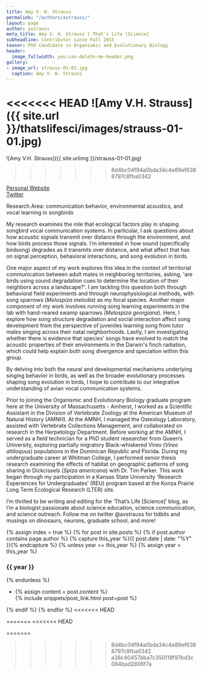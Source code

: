```yaml
---
title: Amy V. H. Strauss
permalink: "/authors/astrauss/"
layout: page
author: astrauss
meta_title: Amy V. H. Strauss | That's Life [Science]
subheadline: Contributor since Fall 2015
teaser: PhD Candidate in Organismic and Evolutionary Biology
header:
  image_fullwidth: you-can-delete-me-header.png
gallery:
- image_url: strauss-01-01.jpg
  caption: Amy V. H. Strauss
---
```


<<<<<<< HEAD
![Amy V.H. Strauss]({{ site.url }}/thatslifesci/images/strauss-01-01.jpg)
=======
![Amy V.H. Strauss]({{ site.urlimg }}/strauss-01-01.jpg)
>>>>>>> 8d4bc04f94a0bda34c4e89ef6388797c8fba0342

[Personal Website](http://gpls.cns.umass.edu/oeb/directory/amy-v.-h.-strauss)<br>
[Twitter](https://twitter.com/avstrauss)

Research Area: communication behavior, environmental acoustics, and vocal learning in songbirds

My research examines the role that ecological factors play in shaping songbird vocal communication systems. In particular, I ask questions about how acoustic signals transmit over distance through the environment, and how birds process those signals. I’m interested in how sound (specifically birdsong) degrades as it transmits over distance, and what affect that has on signal perception, behavioral interactions, and song evolution in birds. 

One major aspect of my work explores this idea in the context of territorial communication between adult males in neighboring territories, asking, 'are birds using sound degradation cues to determine the location of their neighbors across a landscape?'. I am tackling this question both through behavioral field experiments and through neurophysiological methods, with song sparrows (*Melospiza melodia*) as my focal species. Another major component of my work involves running song learning experiments in the lab with hand-reared swamp sparrows (*Melospiza georgiana*). Here, I explore how song structure degradation and social interaction affect song development from the perspective of juveniles learning song from tutor males singing across their natal neighborhoods. Lastly, I am investigating whether there is evidence that species' songs have evolved to match the acoustic properties of their environments in the Darwin's finch radiation, which could help explain both song divergence and speciation within this group. 

By delving into both the neural and developmental mechanisms underlying singing behavior in birds, as well as the broader evolutionary processes shaping song evolution in birds, I hope to contribute to our integrative understanding of avian vocal communication systems.

Prior to joining the Organismic and Evolutionary Biology graduate program here at the University of Massachusetts - Amherst, I worked as a Scientific Assistant in the Division of Vertebrate Zoology at the American Museum of Natural History (AMNH). At the AMNH, I managed the Osteology Laboratory, assisted with Vertebrate Collections Management, and collaborated on research in the Herpetology Department. Before working at the AMNH, I served as a field technician for a PhD student researcher from Queen’s University, exploring partially migratory Black-whiskered Vireo (*Vireo altiloquus*) populations in the Dominican Republic and Florida. During my undergraduate career at Whitman College, I performed senior thesis research examining the effects of habitat on geographic patterns of song sharing in Dickcissels (*Spiza americana*) with Dr. Tim Parker. This work began through my participation in a Kansas State University ‘Research Experiences for Undergraduates’ (REU) program based at the Konza Prairie Long Term Ecological Research (LTER) site.

I’m thrilled to be writing and editing for the ‘That’s Life [Science]’ blog, as I’m a biologist passionate about science education, science communication, and science outreach. Follow me on twitter @avstrauss for tidbits and musings on dinosaurs, neurons, graduate school, and more!

{% assign index = true %}
{% for post in site.posts %}
{% if post.author contains page.author %}
{% capture this_year %}{{ post.date | date: "%Y" }}{% endcapture %}
{% unless year == this_year %}
{% assign year = this_year %}
<h3>{{ year }}</h3>
{% endunless %}
<ul style="list-style-type:disc">
 <li> 
 {% assign content = post.content %} 
 <article>
 {% include snippets/post_link.html post=post %}
 </article>
 </li>
</ul>
{% endif %}
{% endfor %}
<<<<<<< HEAD

=======
<<<<<<< HEAD

=======
>>>>>>> 8d4bc04f94a0bda34c4e89ef6388797c8fba0342
>>>>>>> a38c40457bba7c350119f97bd3c064bad2806f7a
